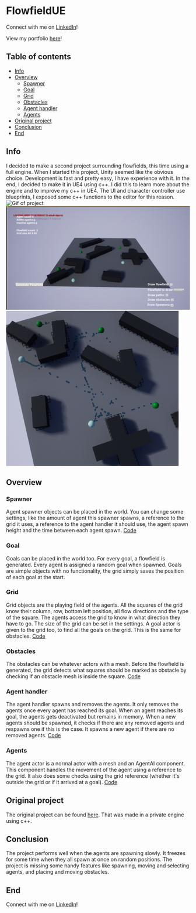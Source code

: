 # FlowfieldUE
Connect with me on [LinkedIn](https://www.linkedin.com/in/wouterservaes-dae/)! 

View my portfolio [here](https://wouterservaes.myportfolio.com/)!

## Table of contents
- [Info](#info)
- [Overview](#overview)
    - [Spawner](#spawner)
    - [Goal](#goal)
    - [Grid](#grid)
    - [Obstacles](#obstacles)
    - [Agent handler](#agent-handler)
    - [Agents](#agents)
- [Original project](#original)
- [Conclusion](#conclusion)
- [End](#end)
## Info <a name="info"></a>
I decided to make a second project surrounding flowfields, this time using a full engine. When I started this project, Unity seemed like the obvious choice. Development is fast and pretty easy, I have experience with it. In the end, I decided to make it in UE4 using c++. I did this to learn more about the engine and to improve my c++ in UE4. The UI and character controller use blueprints, I exposed some c++ functions to the editor for this reason.
![Gif of project](https://github.com/WouterServaes/FlowfieldUE/blob/main/Images/UEFlowfield_Img02.gif) 
![Images of project](https://github.com/WouterServaes/FlowfieldUE/blob/main/Images/UEFlowfield_Img03.png) 
![Images of project](https://github.com/WouterServaes/FlowfieldUE/blob/main/Images/UEFlowfield_Img01.png) 
## Overview <a name="overview"></a>
### Spawner <a name="spawner"></a>
Agent spawner objects can be placed in the world. You can change some settings, like the amount of agent this spawner spawns, a reference to the grid it uses, a reference to the agent handler it should use, the agent spawn height and the time between each agent spawn. [Code](https://github.com/WouterServaes/FlowfieldUE/blob/main/Flowfield/Source/Flowfield/Agents/AgentSpawner.h)
### Goal <a name="goal"></a>
Goals can be placed in the world too. For every goal, a flowfield is generated. Every agent is assigned a random goal when spawned. Goals are simple objects with no functionality, the grid simply saves the position of each goal at the start.
### Grid <a name="grid"></a>
Grid objects are the playing field of the agents. All the squares of the grid know their column, row, bottom left position, all flow directions and the type of the square. The agents access the grid to know in what direction they have to go. The size of the grid can be set in the settings. A goal actor is given to the grid too, to find all the goals on the grid. This is the same for obstacles. [Code](https://github.com/WouterServaes/FlowfieldUE/blob/main/Flowfield/Source/Flowfield/Grid/Grid.h)
### Obstacles <a name="obstacles"></a>
The obstacles can be whatever actors with a mesh. Before the flowfield is generated, the grid detects what squares should be marked as obstacle by checking if an obstacle mesh is inside the square. [Code](https://github.com/WouterServaes/FlowfieldUE/blob/4256d764f97c81083849767d5b576e93d2f660e3/Flowfield/Source/Flowfield/Grid/Grid.cpp#L279)

### Agent handler <a name="agent-handler"></a>
The agent handler spawns and removes the agents. It only removes the agents once every agent has reached its goal. When an agent reaches its goal, the agents gets deactivated but remains in memory. When a new agents should be spawned, it checks if there are any removed agents and respawns one if this is the case. It spawns a new agent if there are no removed agents. [Code](https://github.com/WouterServaes/FlowfieldUE/blob/4256d764f97c81083849767d5b576e93d2f660e3/Flowfield/Source/Flowfield/Agents/AgentHandler.cpp#L40)

### Agents <a name="agents"></a>
The agent actor is a normal actor with a mesh and an AgentAI component. This component handles the movement of the agent using a reference to the grid. It also does some checks using the grid reference (whether it's outside the grid or if it arrived at a goal). [Code](https://github.com/WouterServaes/FlowfieldUE/blob/main/Flowfield/Source/Flowfield/Agents/AgentAi.cpp)
## Original project <a name="original"></a>
The original project can be found [here](https://github.com/WouterServaes/FlowfieldResearchProject). That was made in a private engine using c++.
## Conclusion <a name="conclusion"></a>
The project performs well when the agents are spawning slowly. It freezes for some time when they all spawn at once on random positions. The project is missing some handy features like spawning, moving and selecting agents, and placing and moving obstacles. 

## End <a name="end"></a>
Connect with me on [LinkedIn](https://www.linkedin.com/in/wouterservaes-dae/)!  
